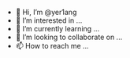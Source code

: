 - 👋 Hi, I’m @yer1ang
- 👀 I’m interested in ...
- 🌱 I’m currently learning ...
- 💞️ I’m looking to collaborate on ...
- 📫 How to reach me ...

<!---
yer1ang/yer1ang is a ✨ special ✨ repository because its `README.md` (this file) appears on your GitHub profile.
You can click the Preview link to take a look at your changes.
--->

